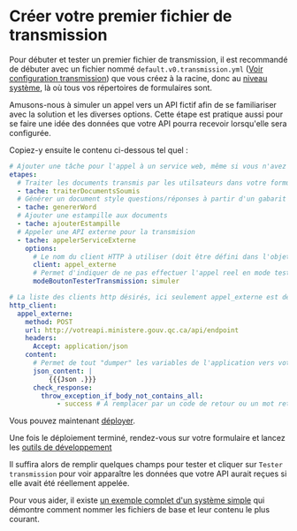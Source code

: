 # Créer votre premier fichier de transmission

Pour débuter et tester un premier fichier de transmission, il est recommandé de débuter avec un fichier nommé `default.v0.transmission.yml` ([Voir configuration transmission](../Transmission.md)) que vous créez à la racine, donc au [niveau système](../Niveaux.md), là où tous vos répertoires de formulaires sont.

Amusons-nous à simuler un appel vers un API fictif afin de se familiariser avec la solution et les diverses options. Cette étape est pratique aussi pour se faire une idée des données que votre API pourra recevoir lorsqu'elle sera configurée.

Copiez-y ensuite le contenu ci-dessous tel quel :

```yaml
# Ajouter une tâche pour l'appel à un service web, même si vous n'avez pas encore d'API, copiez tel quel.
etapes:
  # Traiter les documents transmis par les utilsateurs dans votre formulaire
  - tache: traiterDocumentsSoumis
  # Générer un document style questions/réponses à partir d'un gabarit word (gabarit par défaut)
  - tache: genererWord
  # Ajouter une estampille aux documents
  - tache: ajouterEstampille
  # Appeler une API externe pour la transmision
  - tache: appelerServiceExterne
    options:
      # Le nom du client HTTP à utiliser (doit être défini dans l'objet http_client)
      client: appel_externe
      # Permet d'indiquer de ne pas effectuer l'appel reel en mode test
      modeBoutonTesterTransmission: simuler

# La liste des clients http désirés, ici seulement appel_externe est défini
http_client:
  appel_externe:
    method: POST
    url: http://votreapi.ministere.gouv.qc.ca/api/endpoint
    headers:
      Accept: application/json
    content:
      # Permet de tout "dumper" les variables de l'application vers votre API
      json_content: |
          {{{Json .}}}
      check_response:
        throw_exception_if_body_not_contains_all:
            - success # À remplacer par un code de retour ou un mot retourné par votre api afin de valider que tout est concluant
```

Vous pouvez maintenant [déployer](Déployer.md). 

Une fois le déploiement terminé, rendez-vous sur votre formulaire et lancez les [outils de développement](../OutilsDeveloppement.md)

Il suffira alors de remplir quelques champs pour tester et cliquer sur `Tester transmission` pour voir apparaître les données que votre API aurait reçues si elle avait été réellement appelée.

Pour vous aider, il existe [un exemple complet d'un système simple](../../Exemples/SystemeSimple/) qui démontre comment nommer les fichiers de base et leur contenu le plus courant.